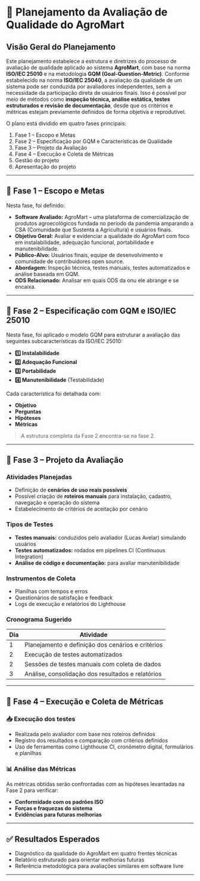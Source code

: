 # 📘 Planejamento da Avaliação de Qualidade do AgroMart

##  Visão Geral do Planejamento

Este planejamento estabelece a estrutura e diretrizes do processo de avaliação de qualidade aplicado ao sistema **AgroMart**, com base na norma **ISO/IEC 25010** e na metodologia **GQM (Goal-Question-Metric)**. Conforme estabelecido na norma **ISO/IEC 25040**, a avaliação da qualidade de um sistema pode ser conduzida por avaliadores independentes, sem a necessidade da participação direta de usuários finais. Isso é possível por meio de métodos como **inspeção técnica, análise estática, testes estruturados e revisão de documentação**, desde que os critérios e métricas estejam previamente definidos de forma objetiva e reprodutível.


O plano está dividido em quatro fases principais:

1. Fase 1 – Escopo e Metas  
2. Fase 2 – Especificação por GQM e Características de Qualidade  
3. Fase 3 – Projeto da Avaliação  
4. Fase 4 – Execução e Coleta de Métricas
5. Gestão do projeto
6. Apresentação do projeto

---

## 🔹 Fase 1 – Escopo e Metas

Nesta fase, foi definido:

- **Software Avaliado:** AgroMart – uma plataforma de comercialização de produtos agroecológicos fundada no período da pandemia amparando a CSA (Comunidade que Sustenta a Agricultura) e usuários finais.
- **Objetivo Geral:** Avaliar e evidenciar a qualidade do AgroMart com foco em instalabilidade, adequação funcional, portabilidade e manutenibilidade.
- **Público-Alvo:** Usuários finais, equipe de desenvolvimento e comunidade de contribuidores open source.
- **Abordagem:** Inspeção técnica, testes manuais, testes automatizados e análise baseada em GQM.
- **ODS Relacionado:** Analisar em quais ODS da onu ele abrange e se encaixa.

---

## 🔹 Fase 2 – Especificação com GQM e ISO/IEC 25010

Nesta fase, foi aplicado o modelo GQM para estruturar a avaliação das seguintes subcaracterísticas da ISO/IEC 25010:

- **1️⃣ Instalabilidade**
- **2️⃣ Adequação Funcional**
- **3️⃣ Portabilidade**
- **4️⃣ Manutenibilidade** (Testabilidade)

Cada característica foi detalhada com:

- **Objetivo**
- **Perguntas**
- **Hipóteses**
- **Métricas**

> A estrutura completa da Fase 2 encontra-se na fase 2.

---

## 🔹 Fase 3 – Projeto da Avaliação

###  Atividades Planejadas

- Definição de **cenários de uso reais possíveis**
- Possível criação de **roteiros manuais** para instalação, cadastro, navegação e operação do sistema
- Estabelecimento de critérios de aceitação por cenário

###  Tipos de Testes

- **Testes manuais:** conduzidos pelo avaliador (Lucas Avelar) simulando usuários
- **Testes automatizados:** rodados em pipelines CI (Continuous Integration)
- **Análise de código e documentação:** para avaliar manutenibilidade

###  Instrumentos de Coleta

- Planilhas com tempos e erros
- Questionários de satisfação e feedback
- Logs de execução e relatórios do Lighthouse

###  Cronograma Sugerido

| Dia | Atividade |
|--------|-----------|
| 1 | Planejamento e definição dos cenários e critérios |
| 2 | Execução de testes automatizados |
| 2 | Sessões de testes manuais com coleta de dados |
| 3 | Análise, consolidação dos resultados e relatórios |

---

## 🔹 Fase 4 – Execução e Coleta de Métricas

### 📥 Execução dos testes

- Realizada pelo avaliador com base nos roteiros definidos
- Registro dos resultados e comparação com critérios definidos
- Uso de ferramentas como Lighthouse CI, cronômetro digital, formulários e planilhas

### 📊 Análise das Métricas

As métricas obtidas serão confrontadas com as hipóteses levantadas na Fase 2 para verificar:

- **Conformidade com os padrões ISO**
- **Forças e fraquezas do sistema**
- **Evidências para futuras melhorias**

---

## ✅ Resultados Esperados

- Diagnóstico da qualidade do AgroMart em quatro frentes técnicas
- Relatório estruturado para orientar melhorias futuras
- Referência metodológica para avaliações similares em software livre

---

